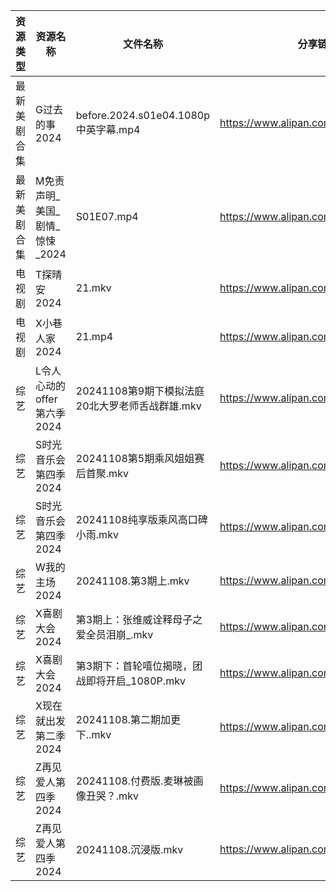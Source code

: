 | 资源类型   | 资源名称                | 文件名称                             | 分享链接                                 | 更新时间                |
| ------ | ------------------- | -------------------------------- | ------------------------------------ | ------------------- |
| 最新美剧合集 | G过去的事2024           | before.2024.s01e04.1080p中英字幕.mp4 | https://www.alipan.com/s/bz2KqfLQeN3 | 2024-11-08 14:05:23 |
| 最新美剧合集 | M免责声明_美国_剧情_惊悚_2024 | S01E07.mp4                       | https://www.alipan.com/s/PZnzRpSK4Jw | 2024-11-08 14:05:40 |
| 电视剧    | T探晴安2024            | 21.mkv                           | https://www.alipan.com/s/BScPfWednTi | 2024-11-08 14:06:10 |
| 电视剧    | X小巷人家2024           | 21.mp4                           | https://www.alipan.com/s/nfaZSoTnFL2 | 2024-11-08 00:06:38 |
| 综艺     | L令人心动的offer第六季2024  | 20241108第9期下模拟法庭20北大罗老师舌战群雄.mkv  | https://www.alipan.com/s/wF4mBRf7vAS | 2024-11-08 14:06:56 |
| 综艺     | S时光音乐会第四季2024       | 20241108第5期乘风姐姐赛后首聚.mkv          | https://www.alipan.com/s/JiNiXNR4dny | 2024-11-08 14:07:35 |
| 综艺     | S时光音乐会第四季2024       | 20241108纯享版乘风高口碑小雨.mkv           | https://www.alipan.com/s/JiNiXNR4dny | 2024-11-08 14:07:34 |
| 综艺     | W我的主场2024           | 20241108.第3期上.mkv                | https://www.alipan.com/s/KLxaNppeykr | 2024-11-08 14:08:05 |
| 综艺     | X喜剧大会2024           | 第3期上：张维威诠释母子之爱全员泪崩_.mkv          | https://www.alipan.com/s/8jUhk6MYVuh | 2024-11-08 14:08:13 |
| 综艺     | X喜剧大会2024           | 第3期下：首轮嘻位揭晓，团战即将开启_1080P.mkv     | https://www.alipan.com/s/8jUhk6MYVuh | 2024-11-08 14:08:13 |
| 综艺     | X现在就出发第二季2024       | 20241108.第二期加更下..mkv             | https://www.alipan.com/s/YwguExbkfUt | 2024-11-08 14:08:19 |
| 综艺     | Z再见爱人第四季2024        | 20241108.付费版.麦琳被画像丑哭？.mkv        | https://www.alipan.com/s/js8zJ9enmDc | 2024-11-08 14:08:29 |
| 综艺     | Z再见爱人第四季2024        | 20241108.沉浸版.mkv                 | https://www.alipan.com/s/js8zJ9enmDc | 2024-11-08 14:08:29 |
